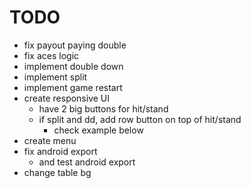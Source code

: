 # TODO

- fix payout paying double
- fix aces logic
- implement double down
- implement split
- implement game restart
- create responsive UI
  - have 2 big buttons for hit/stand
  - if split and dd, add row button on top of hit/stand
    - check example below
- create menu
- fix android export
  - and test android export
- change table bg

<!-- |         | -->
<!-- | ___ ___ | -->
<!-- | --- --- | -->
<!-- | [ ] [ ] | -->
<!-- |---------| -->